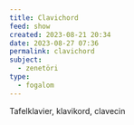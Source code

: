 ```yaml
---
title: Clavichord
feed: show
created: 2023-08-21 20:34
date: 2023-08-27 07:36
permalink: clavichord
subject:
  - zenetöri
type:
  - fogalom
---
```


Tafelklavier, klavikord, clavecin